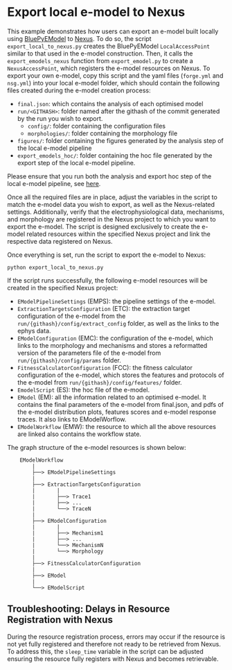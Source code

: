 # Export local e-model to Nexus

This example demonstrates how users can export an e-model built locally using [BluePyEModel](https://github.com/BlueBrain/BluePyEModel) to [Nexus](https://bbp.epfl.ch/nexus/web/). To do so, the script ``export_local_to_nexus.py`` creates the BluePyEModel ``LocalAccessPoint`` similar to that used in the e-model construction. Then, it calls the ``export_emodels_nexus`` function from ``export_emodel.py`` to create a ``NexusAccessPoint``, which registers the e-model resources on Nexus.
To export your own e-model, copy this script and the yaml files (``forge.yml`` and ``nsg.yml``) into your local e-model folder, which should contain the following files created during the e-model creation process:

- ``final.json``: which contains the analysis of each optimised model
- ``run/<GITHASH>``: folder named after the githash of the commit generated by the run you wish to export.
    - ``config/``: folder containing the configuration files
    - ``morphologies/``: folder containing the morphology file
- ``figures/``: folder containing the figures generated by the analysis step of the local e-model pipeline
- ``export_emodels_hoc/``: folder containing the hoc file generated by the export step of the local e-model pipeline.

Please ensure that you run both the analysis and export hoc step of the local e-model pipeline, see [here](https://github.com/BlueBrain/BluePyEModel/tree/main/examples/emodel_pipeline_local_python#running-the-different-steps).

Once all the required files are in place, adjust the variables in the script to match the e-model data you wish to export, as well as the Nexus-related settings. Additionally, verify that the electrophysiological data, mechanisms, and morphology are registered in the Nexus project to which you want to export the e-model.
The script is designed exclusively to create the e-model related resources within the specified Nexus project and link the respective data registered on Nexus.


Once everything is set, run the script to export the e-model to Nexus:
```
python export_local_to_nexus.py
```

If the script runs successfully, the following e-model resources will be created in the specified Nexus project:
- ``EModelPipelineSettings`` (EMPS): the pipeline settings of the e-model.
- ``ExtractionTargetsConfiguration`` (ETC): the extraction target configuration of the e-model from the ``run/{githash}/config/extract_config`` folder, as well as the links to the ephys data.
- ``EModelConfiguration`` (EMC): the configuration of the e-model, which links to the morphology and mechanisms and stores a reformatted version of the parameters file of the e-model from ``run/{githash}/config/params`` folder.
- ``FitnessCalculatorConfiguration`` (FCC): the fitness calculator configuration of the e-model, which stores the features and protocols of the e-model from ``run/{githash}/config/features/`` folder.
- ``EmodelScript`` (ES): the hoc file of the e-model.
- ``EModel`` (EM): all the information related to an optimised e-model. It contains the final parameters of the e-model from final.json, and pdfs of the e-model distribution plots, features scores and e-model response traces. It also links to EModelWorflow.
- ``EModelWorkflow`` (EMW): the resource to which all the above resources are linked also contains the workflow state.

The graph structure of the e-model resources is shown below:

```
    EModelWorkflow
        |
        ├──> EModelPipelineSettings
        |
        ├──> ExtractionTargetsConfiguration
        |       |
        |       ├──> Trace1
        |       ├──> ...
        |       └──> TraceN
        |
        ├──> EModelConfiguration
        |       |
        |       ├──> Mechanism1
        |       ├──> ...
        |       └──> MechanismN
        |       └──> Morphology
        |
        ├──> FitnessCalculatorConfiguration
        |
        ├──> EModel
        |
        └──> EModelScript
```

## Troubleshooting: Delays in Resource Registration with Nexus
During the resource registration process, errors may occur if the resource is not yet fully registered and therefore not ready to be retrieved from Nexus. To address this, the ``sleep_time`` variable in the script can be adjusted ensuring the resource fully registers with Nexus and becomes retrievable.